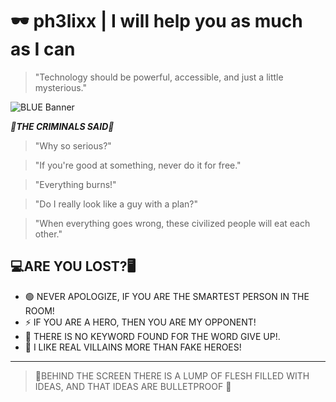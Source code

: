 # 🕶️ ph3lixx | I will help you as much as I can

> "Technology should be powerful, accessible, and just a little mysterious."

![BLUE Banner](https://media2.giphy.com/media/4OAxDXv4RdUeg38JYi/giphy.gif?cid=6c09b952ug0cyozv85q38vqq50uxr74qb56gl4h8g3tfy0j4&ep=v1_internal_gif_by_id&rid=giphy.gif&ct=g)


***🧠THE CRIMINALS SAID🧠***

> "Why so serious?"



> "If you're good at something, never do it for free."



> "Everything burns!"



> "Do I really look like a guy with a plan?"



> "When everything goes wrong, these civilized people will eat each other."

## 💻ARE YOU LOST?🖥️ 
- 🟢 NEVER APOLOGIZE, IF YOU ARE THE SMARTEST PERSON IN THE ROOM!
- ⚡ IF YOU ARE A HERO, THEN YOU ARE MY OPPONENT!
- 🔐 THERE IS NO KEYWORD FOUND FOR THE WORD GIVE UP!.
- 🧩 I LIKE REAL VILLAINS MORE THAN FAKE HEROES!

---

> 🎩BEHIND THE SCREEN THERE IS A LUMP OF FLESH FILLED WITH IDEAS, AND THAT IDEAS ARE BULLETPROOF 🎩
